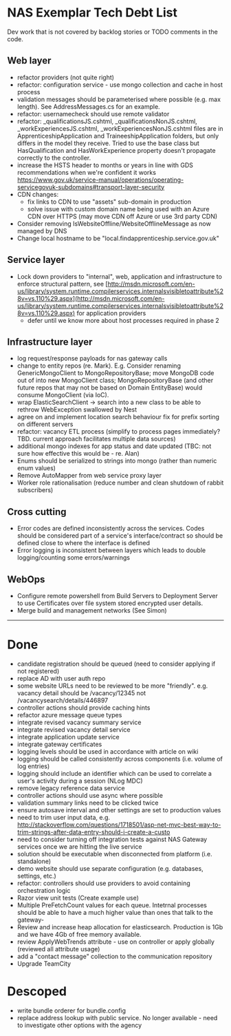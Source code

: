 # NAS Exemplar Tech Debt List #

Dev work that is not covered by backlog stories or TODO comments in the code. 

## Web layer ##

- refactor providers (not quite right)
- refactor: configuration service - use mongo collection and cache in host process
- validation messages should be parameterised where possible (e.g. max length). See AddressMessages.cs for an example.
- refactor: usernamecheck should use remote validator 
- refactor: _qualificationsJS.cshtml, _qualificationsNonJS.cshtml, _workExperiencesJS.cshtml, _workExperiencesNonJS.cshtml files are in ApprenticeshipApplication and TraineeshipApplication folders, but only differs in the model they receive. Tried to use the base class but HasQualification and HasWorkExperience property doesn't propagate correctly to the controller.
- increase the HSTS header to months or years in line with GDS recommendations when we're confident it works https://www.gov.uk/service-manual/operations/operating-servicegovuk-subdomains#transport-layer-security
- CDN changes:
    - fix links to CDN to use "assets" sub-domain in production
    - solve issue with custom domain name being used with an Azure CDN over HTTPS (may move CDN off Azure or use 3rd party CDN)
- Consider removing IsWebsiteOffline/WebsiteOfflineMessage as now managed by DNS
- Change local hostname to be "local.findapprenticeship.service.gov.uk"

## Service layer ##

- Lock down providers to "internal", web, application and infrastructure to enforce structural pattern, see [http://msdn.microsoft.com/en-us/library/system.runtime.compilerservices.internalsvisibletoattribute%28v=vs.110%29.aspx](http://msdn.microsoft.com/en-us/library/system.runtime.compilerservices.internalsvisibletoattribute%28v=vs.110%29.aspx) for application providers
    - defer until we know more about host processes required in phase 2

## Infrastructure layer ##

- log request/response payloads for nas gateway calls
- change to entity repos (re. Mark). E.g. Consider renaming GenericMongoClient to MongoRepositoryBase; move MongoDB code out of into new MongoClient class; MongoRepositoryBase (and other future repos that may not be based on Domain EntityBase) would consume MongoClient (via IoC).
- wrap ElasticSearchClient -> search into a new class to be able to rethrow WebException swallowed by Nest
- agree on and implement location search behaviour fix for prefix sorting on different servers
- refactor: vacancy ETL process (simplify to process pages immediately? TBD. current approach facilitates multiple data sources)
- additional mongo indexes for app status and date updated (TBC: not sure how effective this would be - re. Alan)
- Enums should be serialized to strings into mongo (rather than numeric enum values)
- Remove AutoMapper from web service proxy layer
- Worker role rationalisation (reduce number and clean shutdown of rabbit subscribers)

## Cross cutting ##

- Error codes are defined inconsistently across the services. Codes should be considered part of a service's interface/contract so should be defined close to where the interface is defined
- Error logging is inconsistent between layers which leads to double logging/counting some errors/warnings

## WebOps

- Configure remote powershell from Build Servers to Deployment Server to use Certificates over file system stored encrypted user details.   
- Merge build and management networks (See Simon)

----------

# Done #

- candidate registration should be queued (need to consider applying if not registered)
- replace AD with user auth repo
- some website URLs need to be reviewed to be more "friendly". e.g. vacancy detail should be /vacancy/12345 not /vacancysearch/details/446897
- controller actions should provide caching hints
- refactor azure message queue types
- integrate revised vacancy summary service
- integrate revised vacancy detail service
- integrate application update service
- integrate gateway certificates
- logging levels should be used in accordance with article on wiki
- logging should be called consistently across components (i.e. volume of log entries)
- logging should include an identifier which can be used to correlate a user's activity during a session (NLog MDC)
- remove legacy reference data service
- controller actions should use async where possible
- validation summary links need to be clicked twice
- ensure autosave interval and other settings are set to production values
- need to trim user input data, e.g. http://stackoverflow.com/questions/1718501/asp-net-mvc-best-way-to-trim-strings-after-data-entry-should-i-create-a-custo
- need to consider turning off integration tests against NAS Gateway services once we are hitting the live service
- solution should be executable when disconnected from platform (i.e. standalone)
- demo website should use separate configuration (e.g. databases, settings, etc.)
- refactor: controllers should use providers to avoid containing orchestration logic
- Razor view unit tests (Create example use)
- Multiple PreFetchCount values for each queue. Intetrnal processes should be able to have a much higher value than ones that talk to the gateway- 
- Review and increase heap allocation for elasticsearch. Production is 1Gb and we have 4Gb of free memory available.
- review ApplyWebTrends attribute - use on controller or apply globally (reviewed all attribute usage)
- add a "contact message" collection to the communication repository
- Upgrade TeamCity

# Descoped #

- write bundle orderer for bundle.config
- replace address lookup with public service. No longer available - need to investigate other options with the agency
